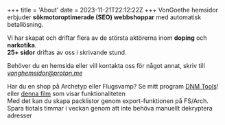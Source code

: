+++
title = 'About'
date = 2023-11-21T22:12:22Z
+++
VonGoethe hemsidor erbjuder **sökmotoroptimerade (SEO) webbshoppar** med automatisk betallösning. 

Vi har skapat och driftar flera av de största aktörerna inom **doping** och **narkotika**.\
**25+ sidor** driftas av oss i skrivande stund.

Behöver du en hemsida eller vill kontakta oss för något annat, skriv till *vonghemsidor@proton.me*

Har du en shop på Archetyp eller Flugsvamp? Se mitt program [DNM Tools](https://dnmtools.com)! eller [denna film](https://dnmtools.com/docs/docly-documentation/filmguide-6037/) som visar funktionaliteten\
Med det kan du skapa packlistor genom export-funktionen på FS/Arch.\
Spara tiotals timmar i veckan genom att inte behöva manuellt dekryptera adresser